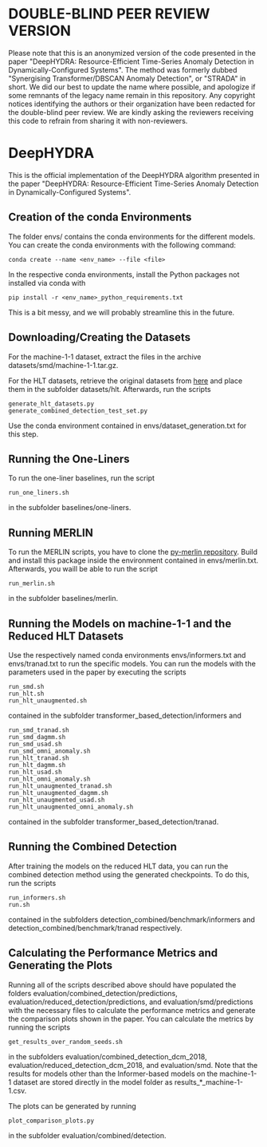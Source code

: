 # DOUBLE-BLIND PEER REVIEW VERSION
Please note that this is an anonymized version of the code presented in the paper "DeepHYDRA: Resource-Efficient Time-Series Anomaly Detection in Dynamically-Configured Systems".
The method was formerly dubbed "Synergising Transformer/DBSCAN Anomaly Detection", or "STRADA" in short.
We did our best to update the name where possible, and apologize if some remnants of the legacy name remain in this repository.
Any copyright notices identifying the authors or their organization have been redacted for the double-blind peer review.
We are kindly asking the reviewers receiving this code to refrain from sharing it with non-reviewers.

# DeepHYDRA
This is the official implementation of the DeepHYDRA algorithm presented in the paper "DeepHYDRA: Resource-Efficient Time-Series Anomaly Detection in Dynamically-Configured Systems".

## Creation of the conda Environments
The folder envs/ contains the conda environments for the different models.
You can create the conda environments with the following command:  

```
conda create --name <env_name> --file <file>  
```
In the respective conda environments, install the Python packages not installed via conda with  

```
pip install -r <env_name>_python_requirements.txt  
```
This is a bit messy, and we will probably streamline this in the future.

## Downloading/Creating the Datasets
For the machine-1-1 dataset, extract the files in the archive datasets/smd/machine-1-1.tar.gz.

For the HLT datasets, retrieve the original datasets from [here](https://zenodo.org/record/7908064) and place them in the subfolder datasets/hlt.
Afterwards, run the scripts  

```
generate_hlt_datasets.py  
generate_combined_detection_test_set.py  
```
Use the conda environment contained in envs/dataset_generation.txt for this step.

## Running the One-Liners
To run the one-liner baselines, run the script  

```
run_one_liners.sh  
```
in the subfolder baselines/one-liners.

## Running MERLIN
To run the MERLIN scripts, you have to clone the [py-merlin repository](https://gitlab.com/dlr-dw/py-merlin.git).
Build and install this package inside the environment contained in envs/merlin.txt.
Afterwards, you waill be able to run the script  

```
run_merlin.sh  
```

in the subfolder baselines/merlin.

## Running the Models on machine-1-1 and the Reduced HLT Datasets
Use the respectively named conda environments envs/informers.txt and envs/tranad.txt to run the specific models.
You can run the models with the parameters used in the paper by executing the scripts  

```
run_smd.sh  
run_hlt.sh  
run_hlt_unaugmented.sh
```

contained in the subfolder transformer_based_detection/informers and

```
run_smd_tranad.sh
run_smd_dagmm.sh
run_smd_usad.sh
run_smd_omni_anomaly.sh
run_hlt_tranad.sh
run_hlt_dagmm.sh
run_hlt_usad.sh
run_hlt_omni_anomaly.sh
run_hlt_unaugmented_tranad.sh
run_hlt_unaugmented_dagmm.sh
run_hlt_unaugmented_usad.sh
run_hlt_unaugmented_omni_anomaly.sh
```
contained in the subfolder transformer_based_detection/tranad.

## Running the Combined Detection
After training the models on the reduced HLT data, you can run the combined detection method using the generated checkpoints.
To do this, run the scripts  

```
run_informers.sh  
run.sh
```

contained in the subfolders detection_combined/benchmark/informers and detection_combined/benchmark/tranad respectively.

## Calculating the Performance Metrics and Generating the Plots
Running all of the scripts described above should have populated the folders evaluation/combined_detection/predictions, evaluation/reduced_detection/predictions, and evaluation/smd/predictions with the necessary files to calculate the performance metrics and generate the comparison plots shown in the paper.
You can calculate the metrics by running the scripts  

```
get_results_over_random_seeds.sh  
```

in the subfolders evaluation/combined_detection_dcm_2018, evaluation/reduced_detection_dcm_2018, and evaluation/smd.
Note that the results for models other than the Informer-based models on the machine-1-1 dataset are stored directly in the model folder as results_*_machine-1-1.csv.

The plots can be generated by running  

```
plot_comparison_plots.py  
```

in the subfolder evaluation/combined/detection.
